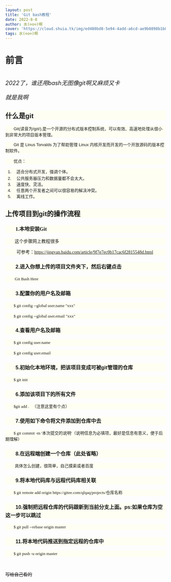 ```yaml
---
layout: post
title: 'Git bash教程'
date: 2022-8-8
author: 水(⊙o⊙)啊
cover: 'https://cloud.shuia.tk/img/ed480bd8-5e94-4add-a6cd-ae9b0898b1b8.png'
tags: 水(⊙o⊙)啊
---
```

<h1>
	前言
</h1>
<h1>
	<em><span style="font-size:18px;"></span></em><span style="font-size:18px;font-weight:normal;"><em>2022了，谁还用bash无图像git啊又麻烦又卡</em></span>
</h1>
<p>
	<em><span style="font-size:18px;">就是我啊</span></em>
</p>
<p>
	<h2 style="font-size:21px;font-family:Verdana, Arial, Helvetica, sans-serif;background-color:#FEFEF2;">
		什么是git
	</h2>
	<p style="font-size:13px;font-family:Verdana, Arial, Helvetica, sans-serif;background-color:#FEFEF2;">
		&emsp;&emsp;Git(读音为/gɪt/),是一个开源的分布式版本控制系统，可以有效、高速地处理从很小到非常大的项目版本管理。
	</p>
	<p style="font-size:13px;font-family:Verdana, Arial, Helvetica, sans-serif;background-color:#FEFEF2;">
		&emsp;&emsp;<span class="sup--normal" style="line-height:1.5;">Git 是 Linus Torvalds 为了帮助管理 Linux 内核开发而开发的一个开放源码的版本控制软件。</span>
	</p>
	<p style="font-size:13px;font-family:Verdana, Arial, Helvetica, sans-serif;background-color:#FEFEF2;">
		<span class="sup--normal" style="line-height:1.5;">&emsp;&emsp;优点：</span>
	</p>
	<ol style="font-family:Verdana, Arial, Helvetica, sans-serif;font-size:13px;background-color:#FEFEF2;">
		<li>
			<span class="sup--normal" style="line-height:1.5;">&emsp;</span>适合分布式开发，强调个体。
		</li>
		<li class="para">
			&emsp;公共服务器压力和数据量都不会太大。
		</li>
		<li class="para">
			&emsp;速度快、灵活。
		</li>
		<li class="para">
			&emsp;任意两个开发者之间可以很容易的解决冲突。
		</li>
		<li class="para">
			&emsp;离线工作。
		</li>
	</ol>
	<h2 style="font-size:21px;font-family:Verdana, Arial, Helvetica, sans-serif;background-color:#FEFEF2;">
		上传项目到git的操作流程
	</h2>
	<h3 style="font-size:16px;font-family:Verdana, Arial, Helvetica, sans-serif;background-color:#FEFEF2;">
		&emsp;&emsp;<span style="line-height:1.5;font-family:&quot;font-size:15px;">1.本地安装Git</span>
	</h3>
	<p style="font-size:13px;font-family:Verdana, Arial, Helvetica, sans-serif;background-color:#FEFEF2;">
		<span style="line-height:1.5;font-family:&quot;font-size:15px;">&emsp;&emsp;&nbsp;<span style="line-height:1.5;font-size:14px;">这个步骤网上教程很多</span></span>
	</p>
	<p style="font-size:13px;font-family:Verdana, Arial, Helvetica, sans-serif;background-color:#FEFEF2;">
		<span style="line-height:1.5;font-family:&quot;font-size:15px;"><span style="line-height:1.5;font-size:14px;">&emsp;&emsp;&nbsp; 可参考：<a href="https://jingyan.baidu.com/article/9f7e7ec0b17cac6f2815548d.html" target="_blank">https://jingyan.baidu.com/article/9f7e7ec0b17cac6f2815548d.html</a></span></span>
	</p>
	<h3 style="font-size:16px;font-family:Verdana, Arial, Helvetica, sans-serif;background-color:#FEFEF2;">
		<span style="line-height:1.5;font-family:&quot;">&emsp;</span>&emsp;2.进入你想上传的项目文件夹下，然后右键点击
	</h3>
	<p style="font-size:13px;font-family:Verdana, Arial, Helvetica, sans-serif;background-color:#FEFEF2;">
		&emsp;&emsp;&nbsp;<span style="line-height:1.5;font-family:&quot;font-size:15px;">Git Bash Here</span>
	</p>
	<h3 style="font-size:16px;font-family:Verdana, Arial, Helvetica, sans-serif;background-color:#FEFEF2;">
		<span style="line-height:1.5;font-family:&quot;font-size:15px;">&emsp;&emsp;</span>3.配置你的用户名及邮箱
	</h3>
	<p style="font-size:13px;font-family:Verdana, Arial, Helvetica, sans-serif;background-color:#FEFEF2;">
		<span style="line-height:1.5;font-family:&quot;font-size:15px;">&emsp;&emsp;$ git config --global user.name "xxx"</span>
	</p>
	<p style="font-size:13px;font-family:Verdana, Arial, Helvetica, sans-serif;background-color:#FEFEF2;">
		<span style="line-height:1.5;font-family:&quot;font-size:15px;">&emsp;&emsp;$ git config --global user.email "xxx"</span>
	</p>
	<h3 style="font-size:16px;font-family:Verdana, Arial, Helvetica, sans-serif;background-color:#FEFEF2;">
		<span style="line-height:1.5;font-family:&quot;font-size:15px;">&emsp;&emsp;</span>4.查看用户名及邮箱
	</h3>
	<p style="font-size:13px;font-family:Verdana, Arial, Helvetica, sans-serif;background-color:#FEFEF2;">
		<span style="line-height:1.5;font-family:&quot;font-size:15px;">&emsp;&emsp;$ git config user.name</span>
	</p>
	<p style="font-size:13px;font-family:Verdana, Arial, Helvetica, sans-serif;background-color:#FEFEF2;">
		<span style="line-height:1.5;font-family:&quot;font-size:15px;">&emsp;&emsp;$ git config user.email</span>
	</p>
	<h3 style="font-size:16px;font-family:Verdana, Arial, Helvetica, sans-serif;background-color:#FEFEF2;">
		<span style="line-height:1.5;font-family:&quot;font-size:15px;">&emsp;&emsp;</span>5.初始化本地环境，把该项目变成可被git管理的仓库
	</h3>
	<p style="font-size:13px;font-family:Verdana, Arial, Helvetica, sans-serif;background-color:#FEFEF2;">
		<span style="line-height:1.5;font-family:&quot;font-size:15px;">&emsp;&emsp;$ git init</span>
	</p>
	<h3 style="font-size:16px;font-family:Verdana, Arial, Helvetica, sans-serif;background-color:#FEFEF2;">
		<span style="line-height:1.5;font-family:&quot;font-size:15px;">&emsp;&emsp;</span>6.添加该项目下的所有文件
	</h3>
	<p style="font-size:13px;font-family:Verdana, Arial, Helvetica, sans-serif;background-color:#FEFEF2;">
		<span style="line-height:1.5;font-family:&quot;font-size:15px;">&emsp;&emsp;$git add .&nbsp; &nbsp;（注意这里有个点）</span>
	</p>
	<h3 style="font-size:16px;font-family:Verdana, Arial, Helvetica, sans-serif;background-color:#FEFEF2;">
		<span style="line-height:1.5;font-family:&quot;font-size:15px;">&emsp;&emsp;</span>7.使用如下命令将文件添加到仓库中去
	</h3>
	<p style="font-size:13px;font-family:Verdana, Arial, Helvetica, sans-serif;background-color:#FEFEF2;">
		<span style="line-height:1.5;font-family:&quot;font-size:15px;">&emsp;&emsp;$ git commit -m '本次提交的说明'（说明信息为必填项，最好是信息有意义，便于后期理解）</span>
	</p>
	<h3 style="font-size:16px;font-family:Verdana, Arial, Helvetica, sans-serif;background-color:#FEFEF2;">
		<span style="line-height:1.5;font-family:&quot;font-size:15px;">&emsp;&emsp;</span>8.在远程端创建一个仓库（此处省略）
	</h3>
	<p style="font-size:13px;font-family:Verdana, Arial, Helvetica, sans-serif;background-color:#FEFEF2;">
		&emsp;&emsp;&nbsp;<span style="line-height:1.5;font-family:&quot;font-size:15px;">具体怎么创建，很简单，自己摸索或者百度</span>
	</p>
	<h3 style="font-size:16px;font-family:Verdana, Arial, Helvetica, sans-serif;background-color:#FEFEF2;">
		<span style="line-height:1.5;font-family:&quot;font-size:15px;">&emsp;&emsp;</span>9.将本地代码库与远程代码库相关联
	</h3>
	<p style="font-size:13px;font-family:Verdana, Arial, Helvetica, sans-serif;background-color:#FEFEF2;">
		<span style="line-height:1.5;font-family:&quot;font-size:15px;">&emsp;&emsp;$ git remote add origin&nbsp;https://gitee.com/qlqaq/projects/仓库名称</span>
	</p>
	<h3 style="font-size:16px;font-family:Verdana, Arial, Helvetica, sans-serif;background-color:#FEFEF2;">
		<span style="line-height:1.5;font-family:&quot;font-size:15px;">&emsp;&emsp;</span>10.强制把远程仓库的代码跟新到当前分支上面。ps:如果仓库为空这一步可以跳过
	</h3>
	<p style="font-size:13px;font-family:Verdana, Arial, Helvetica, sans-serif;background-color:#FEFEF2;">
		<span style="line-height:1.5;font-family:&quot;font-size:15px;">&emsp;&emsp;$ git pull --rebase origin master</span>
	</p>
	<h3 style="font-size:16px;font-family:Verdana, Arial, Helvetica, sans-serif;background-color:#FEFEF2;">
		<span style="line-height:1.5;font-family:&quot;font-size:15px;">&emsp;&emsp;</span>11.将本地代码推送到指定远程的仓库中
	</h3>
	<p style="font-size:13px;font-family:Verdana, Arial, Helvetica, sans-serif;background-color:#FEFEF2;">
		<span style="line-height:1.5;font-family:&quot;font-size:15px;">&emsp;&emsp;$ git push -u origin master</span>
	</p>
	<p>
		<br />
	</p>
<s>写给自己看的</s>
</p>